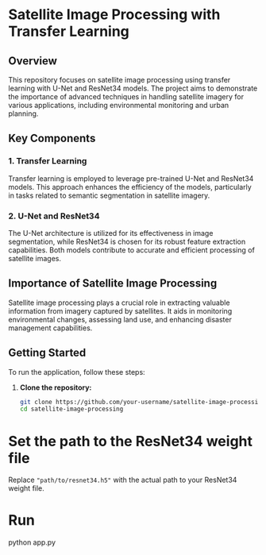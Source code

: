# Satellite Image Processing with Transfer Learning

## Overview

This repository focuses on satellite image processing using transfer learning with U-Net and ResNet34 models. The project aims to demonstrate the importance of advanced techniques in handling satellite imagery for various applications, including environmental monitoring and urban planning.

## Key Components

### 1. Transfer Learning

Transfer learning is employed to leverage pre-trained U-Net and ResNet34 models. This approach enhances the efficiency of the models, particularly in tasks related to semantic segmentation in satellite imagery.

### 2. U-Net and ResNet34

The U-Net architecture is utilized for its effectiveness in image segmentation, while ResNet34 is chosen for its robust feature extraction capabilities. Both models contribute to accurate and efficient processing of satellite images.

## Importance of Satellite Image Processing

Satellite image processing plays a crucial role in extracting valuable information from imagery captured by satellites. It aids in monitoring environmental changes, assessing land use, and enhancing disaster management capabilities.

## Getting Started

To run the application, follow these steps:

1. **Clone the repository:**

   ```bash
   git clone https://github.com/your-username/satellite-image-processing.git
   cd satellite-image-processing
# Set the path to the ResNet34 weight file

Replace `"path/to/resnet34.h5"` with the actual path to your ResNet34 weight file.
# Run
python app.py
